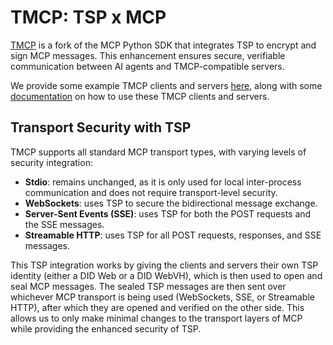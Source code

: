 # TMCP: TSP x MCP

[TMCP](https://github.com/openwallet-foundation-labs/mcp-over-tsp-python/) is a fork of the MCP Python SDK that integrates TSP to encrypt and sign MCP messages. This enhancement ensures secure, verifiable communication between AI agents and TMCP-compatible servers.

We provide some example TMCP clients and servers [here](https://github.com/openwallet-foundation-labs/mcp-over-tsp-python/tree/main/demo), along with some [documentation](https://github.com/openwallet-foundation-labs/mcp-over-tsp-python/tree/main/demo#tmcp-demo) on how to use these TMCP clients and servers.

## Transport Security with TSP

TMCP supports all standard MCP transport types, with varying levels of security integration:

- **Stdio**: remains unchanged, as it is only used for local inter-process communication and does not require transport-level security.
- **WebSockets**: uses TSP to secure the bidirectional message exchange.
- **Server-Sent Events (SSE)**: uses TSP for both the POST requests and the SSE messages.
- **Streamable HTTP**: uses TSP for all POST requests, responses, and SSE messages.

This TSP integration works by giving the clients and servers their own TSP identity (either a DID Web or a DID WebVH), which is then used to open and seal MCP messages. The sealed TSP messages are then sent over whichever MCP transport is being used (WebSockets, SSE, or Streamable HTTP), after which they are opened and verified on the other side. This allows us to only make minimal changes to the transport layers of MCP while providing the enhanced security of TSP.
